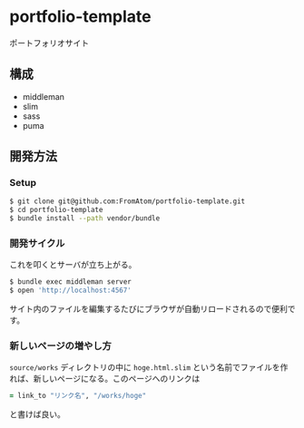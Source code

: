 # portfolio-template
ポートフォリオサイト

## 構成
- middleman
- slim
- sass
- puma

## 開発方法
### Setup
```bash
$ git clone git@github.com:FromAtom/portfolio-template.git
$ cd portfolio-template
$ bundle install --path vendor/bundle
```

### 開発サイクル

これを叩くとサーバが立ち上がる。

```bash
$ bundle exec middleman server
$ open 'http://localhost:4567'
```

サイト内のファイルを編集するたびにブラウザが自動リロードされるので便利です。

### 新しいページの増やし方
`source/works` ディレクトリの中に `hoge.html.slim` という名前でファイルを作れば、新しいページになる。このページへのリンクは

```ruby
= link_to "リンク名", "/works/hoge"
```

と書けば良い。

